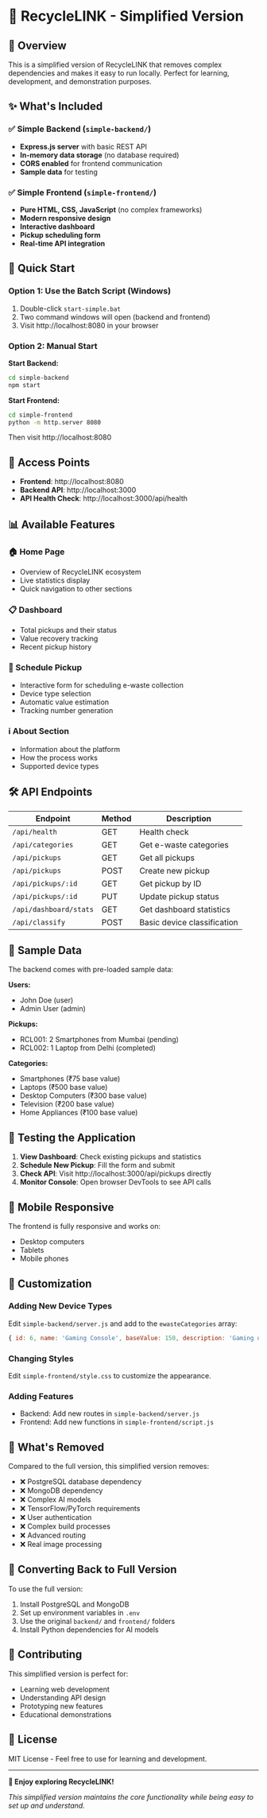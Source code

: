 # 🌱 RecycleLINK - Simplified Version

## 📝 Overview

This is a simplified version of RecycleLINK that removes complex dependencies and makes it easy to run locally. Perfect for learning, development, and demonstration purposes.

## ✨ What's Included

### ✅ Simple Backend (`simple-backend/`)
- **Express.js server** with basic REST API
- **In-memory data storage** (no database required)
- **CORS enabled** for frontend communication
- **Sample data** for testing

### ✅ Simple Frontend (`simple-frontend/`)
- **Pure HTML, CSS, JavaScript** (no complex frameworks)
- **Modern responsive design**
- **Interactive dashboard**
- **Pickup scheduling form**
- **Real-time API integration**

## 🚀 Quick Start

### Option 1: Use the Batch Script (Windows)
1. Double-click `start-simple.bat`
2. Two command windows will open (backend and frontend)
3. Visit http://localhost:8080 in your browser

### Option 2: Manual Start

**Start Backend:**
```bash
cd simple-backend
npm start
```

**Start Frontend:**
```bash
cd simple-frontend
python -m http.server 8080
```

Then visit http://localhost:8080

## 🔗 Access Points

- **Frontend**: http://localhost:8080
- **Backend API**: http://localhost:3000
- **API Health Check**: http://localhost:3000/api/health

## 📊 Available Features

### 🏠 Home Page
- Overview of RecycleLINK ecosystem
- Live statistics display
- Quick navigation to other sections

### 📋 Dashboard
- Total pickups and their status
- Value recovery tracking
- Recent pickup history

### 📅 Schedule Pickup
- Interactive form for scheduling e-waste collection
- Device type selection
- Automatic value estimation
- Tracking number generation

### ℹ️ About Section
- Information about the platform
- How the process works
- Supported device types

## 🛠 API Endpoints

| Endpoint | Method | Description |
|----------|--------|-------------|
| `/api/health` | GET | Health check |
| `/api/categories` | GET | Get e-waste categories |
| `/api/pickups` | GET | Get all pickups |
| `/api/pickups` | POST | Create new pickup |
| `/api/pickups/:id` | GET | Get pickup by ID |
| `/api/pickups/:id` | PUT | Update pickup status |
| `/api/dashboard/stats` | GET | Get dashboard statistics |
| `/api/classify` | POST | Basic device classification |

## 💾 Sample Data

The backend comes with pre-loaded sample data:

**Users:**
- John Doe (user)
- Admin User (admin)

**Pickups:**
- RCL001: 2 Smartphones from Mumbai (pending)
- RCL002: 1 Laptop from Delhi (completed)

**Categories:**
- Smartphones (₹75 base value)
- Laptops (₹500 base value)
- Desktop Computers (₹300 base value)
- Television (₹200 base value)
- Home Appliances (₹100 base value)

## 🎯 Testing the Application

1. **View Dashboard**: Check existing pickups and statistics
2. **Schedule New Pickup**: Fill the form and submit
3. **Check API**: Visit http://localhost:3000/api/pickups directly
4. **Monitor Console**: Open browser DevTools to see API calls

## 📱 Mobile Responsive

The frontend is fully responsive and works on:
- Desktop computers
- Tablets
- Mobile phones

## 🔧 Customization

### Adding New Device Types
Edit `simple-backend/server.js` and add to the `ewasteCategories` array:

```javascript
{ id: 6, name: 'Gaming Console', baseValue: 150, description: 'Gaming devices' }
```

### Changing Styles
Edit `simple-frontend/style.css` to customize the appearance.

### Adding Features
- Backend: Add new routes in `simple-backend/server.js`
- Frontend: Add new functions in `simple-frontend/script.js`

## 🚫 What's Removed

Compared to the full version, this simplified version removes:
- ❌ PostgreSQL database dependency
- ❌ MongoDB dependency
- ❌ Complex AI models
- ❌ TensorFlow/PyTorch requirements
- ❌ User authentication
- ❌ Complex build processes
- ❌ Advanced routing
- ❌ Real image processing

## 🔄 Converting Back to Full Version

To use the full version:
1. Install PostgreSQL and MongoDB
2. Set up environment variables in `.env`
3. Use the original `backend/` and `frontend/` folders
4. Install Python dependencies for AI models

## 🤝 Contributing

This simplified version is perfect for:
- Learning web development
- Understanding API design
- Prototyping new features
- Educational demonstrations

## 📄 License

MIT License - Feel free to use for learning and development.

---

**🌟 Enjoy exploring RecycleLINK!**

*This simplified version maintains the core functionality while being easy to set up and understand.*
